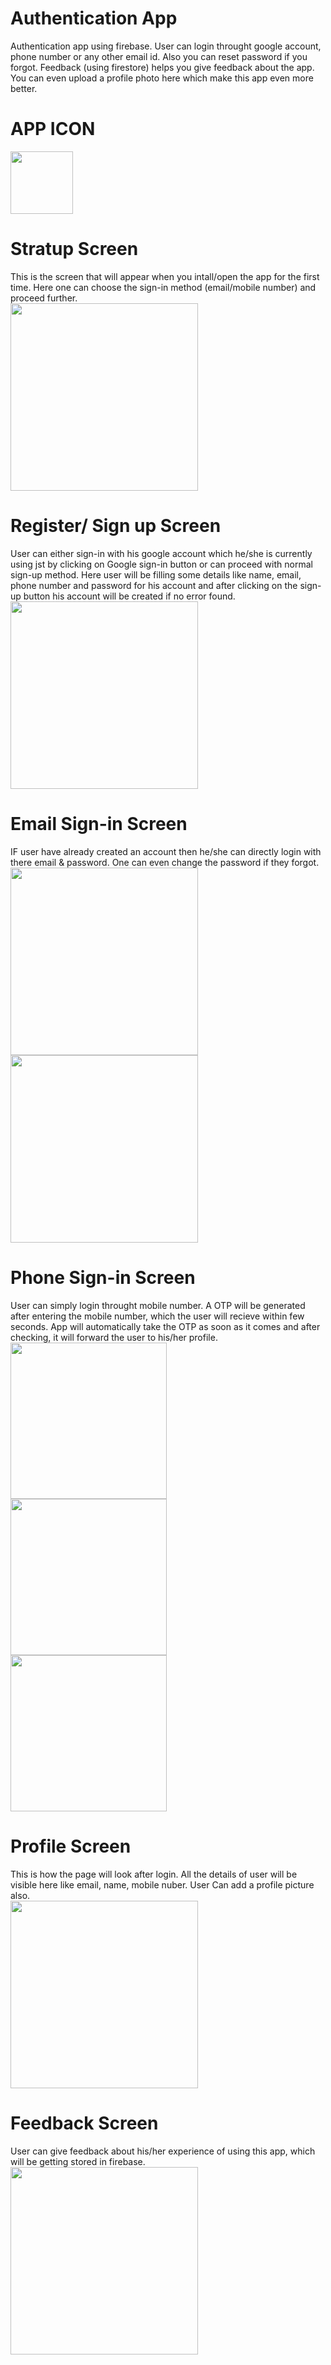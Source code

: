 # Authentication App
  Authentication app using firebase. User can login throught google account, phone number or any other email id. Also you can reset password if you forgot. Feedback (using firestore) helps you give feedback about the app. You can even upload a profile photo here which make this app even more better.


# APP ICON
<img src = "app\src\main\res\drawable\log.png" width="100">

# Stratup Screen
  This is the screen that will appear when you intall/open the app for the first time. Here one can choose the sign-in method (email/mobile number) and proceed further. <br>
<img src = "app\src\main\res\drawable-v24\Screenshot_startup.png" width="300">

# Register/ Sign up Screen
  User can either sign-in with his google account which he/she is currently using jst by clicking on Google sign-in button or can proceed with normal sign-up method. Here user will be filling some details like name, email, phone number and password for his account and after clicking on the sign-up button his account will be created if no error found. <br>
<img src = "app\src\main\res\drawable-v24\Screenshot_emailLogin.png" width="300">

# Email Sign-in Screen
  IF user have already created an account then he/she can directly login with there email & password. One can even change the password if they forgot. <br>
<img src = "app\src\main\res\drawable-v24\Screenshot_signin.png" width="300">  
<img src = "app\src\main\res\drawable-v24\Screenshot_password.png" width="300">

# Phone Sign-in Screen 
  User can simply login throught mobile number. A OTP will be generated after entering the mobile number, which the user will recieve within few seconds. App will automatically take the OTP as soon as it comes and after checking, it will forward the user to his/her profile. <br>
<img src = "app\src\main\res\drawable-v24\Screenshot_phomeLogin.png" width="250">  
<img src = "app\src\main\res\drawable-v24\Screenshot_phoneOTP1.png" width="250">  
<img src = "app\src\main\res\drawable-v24\Screenshot_phoneOTP.png" width="250">  

# Profile Screen
  This is how the page will look after login. All the details of user will  be visible here like email, name, mobile nuber. User Can add a profile picture also. <br>
<img src = "app\src\main\res\drawable-v24\Screenshot_profile.png" width="300">

# Feedback Screen
  User can give feedback about his/her experience of using this app, which will be getting stored in firebase. <br>
<img src = "app\src\main\res\drawable-v24\Screenshot_feedback.png" width="300">

